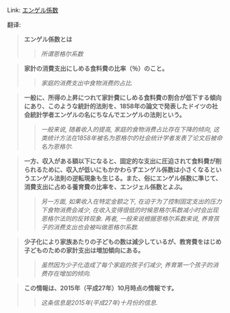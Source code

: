 Link: [エンゲル係数](https://www.shiruporuto.jp/public/data/vocabulary/yogo/a/engels_keisu.html)

翻译:
> **エンゲル係数とは**
>> *所谓恩格尔系数*

> **家計の消費支出にしめる食料費の比率（％）のこと。**
>> *家庭的消费支出中食物消费的占比.*

> **一般に、所得の上昇につれて家計費にしめる食料費の割合が低下する傾向にあり、このような統計的法則を、1858年の論文で発表したドイツの社会統計学者エンゲルの名にちなんでエンゲルの法則という。**
>> *一般来说, 随着收入的提高, 家庭的食物消费占比存在下降的倾向, 这类统计方法在1858年被名为恩格尔的社会统计学者发表了论文后被命名为恩格尔.*

> **一方、収入がある額以下になると、固定的な支出に圧迫されて食料費が削られるために、収入が低いにもかかわらずエンゲル係数は小さくなるというエンゲル法則の逆転現象も生じる。また、俗にエンゲル係数に準じて、消費支出に占める養育費の比率を、エンジェル係数とよぶ。**
>> *另一方面, 如果收入在特定金额之下, 在迫于为了控制固定支出的压力下食物消费会减少, 在收入变得很低的时候恩格尔系数减小时会出现恩格尔法则的反转现象. 再者, 一般来说根据恩格尔系数来说, 养育孩子的消费支出也会被叫做恩格尔系数.*

> **少子化により家族あたりの子どもの数は減少しているが、教育費をはじめ子どものための家計支出は増加傾向にある。**
>> *虽然因为少子化造成了每个家庭的孩子们减少, 养育第一个孩子的消费存在增加的倾向.*

> **この情報は、2015年（平成27年）10月時点の情報です。**
>> *这条信息是2015年(平成27年)十月份的信息.*